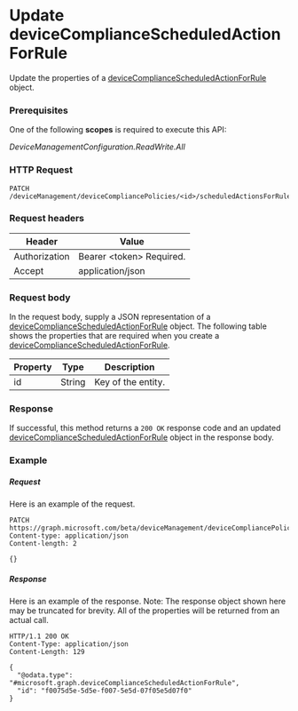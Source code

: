 ﻿# Update deviceComplianceScheduledActionForRule
Update the properties of a [deviceComplianceScheduledActionForRule](../resource/deviceComplianceScheduledActionForRule.md) object.
### Prerequisites
One of the following **scopes** is required to execute this API:

*DeviceManagementConfiguration.ReadWrite.All*
### HTTP Request
<!-- {
  "blockType": "ignored"
}
-->
```http
PATCH /deviceManagement/deviceCompliancePolicies/<id>/scheduledActionsForRule/<id>
```

### Request headers
|Header|Value|
|---|---|
|Authorization|Bearer &lt;token&gt; Required.|
|Accept|application/json|

### Request body
In the request body, supply a JSON representation of a [deviceComplianceScheduledActionForRule](../resource/deviceComplianceScheduledActionForRule.md) object.
The following table shows the properties that are required when you create a [deviceComplianceScheduledActionForRule](../resource/deviceComplianceScheduledActionForRule.md).

|Property|Type|Description|
|---|---|---|
|id|String|Key of the entity.|



### Response
If successful, this method returns a `200 OK` response code and an updated [deviceComplianceScheduledActionForRule](../resource/deviceComplianceScheduledActionForRule.md) object in the response body.

### Example
##### Request
Here is an example of the request.
```http
PATCH https://graph.microsoft.com/beta/deviceManagement/deviceCompliancePolicies/<id>/scheduledActionsForRule/<id>
Content-type: application/json
Content-length: 2

{}
```

##### Response
Here is an example of the response. Note: The response object shown here may be truncated for brevity. All of the properties will be returned from an actual call.
```http
HTTP/1.1 200 OK
Content-Type: application/json
Content-Length: 129

{
  "@odata.type": "#microsoft.graph.deviceComplianceScheduledActionForRule",
  "id": "f0075d5e-5d5e-f007-5e5d-07f05e5d07f0"
}
```


